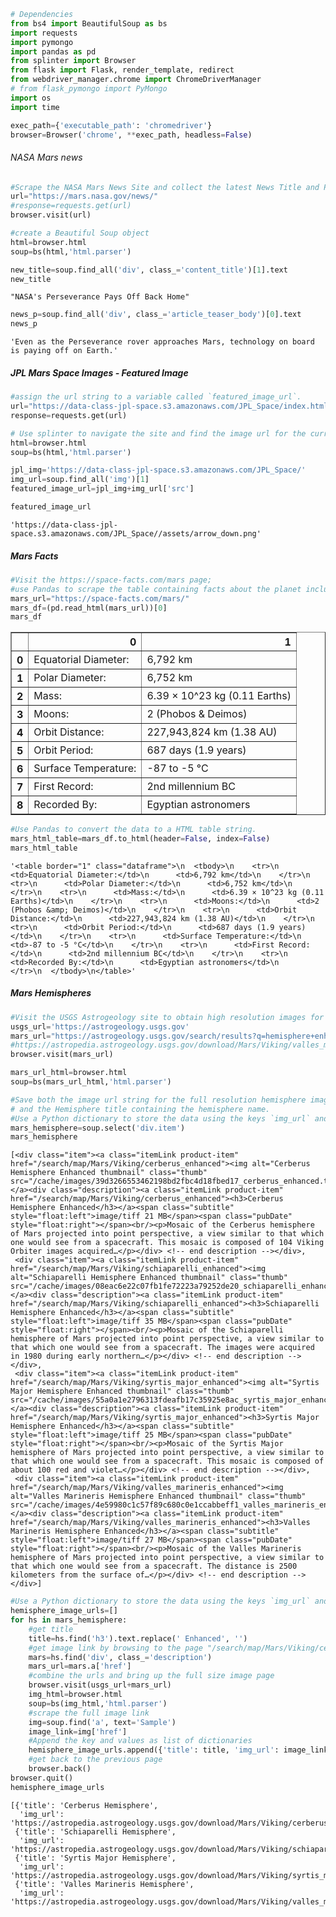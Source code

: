 ```python
# Dependencies
from bs4 import BeautifulSoup as bs
import requests
import pymongo
import pandas as pd
from splinter import Browser
from flask import Flask, render_template, redirect
from webdriver_manager.chrome import ChromeDriverManager
# from flask_pymongo import PyMongo
import os
import time
```


```python
exec_path={'executable_path': 'chromedriver'}
browser=Browser('chrome', **exec_path, headless=False)
```

###### NASA Mars news


```python
#Scrape the NASA Mars News Site and collect the latest News Title and Paragraph Text.
url="https://mars.nasa.gov/news/"
#response=requests.get(url)
browser.visit(url)
```


```python
#create a Beautiful Soup object
html=browser.html
soup=bs(html,'html.parser')
```


```python
new_title=soup.find_all('div', class_='content_title')[1].text
new_title
```




    "NASA's Perseverance Pays Off Back Home"




```python
news_p=soup.find_all('div', class_='article_teaser_body')[0].text
news_p
```




    'Even as the Perseverance rover approaches Mars, technology on board is paying off on Earth.'



##### JPL Mars Space Images - Featured Image


```python
#assign the url string to a variable called `featured_image_url`.
url="https://data-class-jpl-space.s3.amazonaws.com/JPL_Space/index.html"
response=requests.get(url)
```


```python
# Use splinter to navigate the site and find the image url for the current Featured Mars Image
html=browser.html
soup=bs(html,'html.parser')
```


```python
jpl_img='https://data-class-jpl-space.s3.amazonaws.com/JPL_Space/'
img_url=soup.find_all('img')[1]
featured_image_url=jpl_img+img_url['src']
```


```python
featured_image_url
```




    'https://data-class-jpl-space.s3.amazonaws.com/JPL_Space//assets/arrow_down.png'



##### Mars Facts


```python
#Visit the https://space-facts.com/mars page; 
#use Pandas to scrape the table containing facts about the planet including Diameter, Mass, etc.
mars_url="https://space-facts.com/mars/"
mars_df=(pd.read_html(mars_url))[0]
mars_df
```




<div>
<style scoped>
    .dataframe tbody tr th:only-of-type {
        vertical-align: middle;
    }

    .dataframe tbody tr th {
        vertical-align: top;
    }

    .dataframe thead th {
        text-align: right;
    }
</style>
<table border="1" class="dataframe">
  <thead>
    <tr style="text-align: right;">
      <th></th>
      <th>0</th>
      <th>1</th>
    </tr>
  </thead>
  <tbody>
    <tr>
      <th>0</th>
      <td>Equatorial Diameter:</td>
      <td>6,792 km</td>
    </tr>
    <tr>
      <th>1</th>
      <td>Polar Diameter:</td>
      <td>6,752 km</td>
    </tr>
    <tr>
      <th>2</th>
      <td>Mass:</td>
      <td>6.39 × 10^23 kg (0.11 Earths)</td>
    </tr>
    <tr>
      <th>3</th>
      <td>Moons:</td>
      <td>2 (Phobos &amp; Deimos)</td>
    </tr>
    <tr>
      <th>4</th>
      <td>Orbit Distance:</td>
      <td>227,943,824 km (1.38 AU)</td>
    </tr>
    <tr>
      <th>5</th>
      <td>Orbit Period:</td>
      <td>687 days (1.9 years)</td>
    </tr>
    <tr>
      <th>6</th>
      <td>Surface Temperature:</td>
      <td>-87 to -5 °C</td>
    </tr>
    <tr>
      <th>7</th>
      <td>First Record:</td>
      <td>2nd millennium BC</td>
    </tr>
    <tr>
      <th>8</th>
      <td>Recorded By:</td>
      <td>Egyptian astronomers</td>
    </tr>
  </tbody>
</table>
</div>




```python
#Use Pandas to convert the data to a HTML table string.
mars_html_table=mars_df.to_html(header=False, index=False)
mars_html_table
```




    '<table border="1" class="dataframe">\n  <tbody>\n    <tr>\n      <td>Equatorial Diameter:</td>\n      <td>6,792 km</td>\n    </tr>\n    <tr>\n      <td>Polar Diameter:</td>\n      <td>6,752 km</td>\n    </tr>\n    <tr>\n      <td>Mass:</td>\n      <td>6.39 × 10^23 kg (0.11 Earths)</td>\n    </tr>\n    <tr>\n      <td>Moons:</td>\n      <td>2 (Phobos &amp; Deimos)</td>\n    </tr>\n    <tr>\n      <td>Orbit Distance:</td>\n      <td>227,943,824 km (1.38 AU)</td>\n    </tr>\n    <tr>\n      <td>Orbit Period:</td>\n      <td>687 days (1.9 years)</td>\n    </tr>\n    <tr>\n      <td>Surface Temperature:</td>\n      <td>-87 to -5 °C</td>\n    </tr>\n    <tr>\n      <td>First Record:</td>\n      <td>2nd millennium BC</td>\n    </tr>\n    <tr>\n      <td>Recorded By:</td>\n      <td>Egyptian astronomers</td>\n    </tr>\n  </tbody>\n</table>'



##### Mars Hemispheres


```python
#Visit the USGS Astrogeology site to obtain high resolution images for each of Mar's hemispheres.
usgs_url='https://astrogeology.usgs.gov'
mars_url="https://astrogeology.usgs.gov/search/results?q=hemisphere+enhanced&k1=target&v1=Mars"
#https://astropedia.astrogeology.usgs.gov/download/Mars/Viking/valles_marineris_enhanced.tif/full.jpg
browser.visit(mars_url)
```


```python
mars_url_html=browser.html
soup=bs(mars_url_html,'html.parser')
```


```python
#Save both the image url string for the full resolution hemisphere image, 
# and the Hemisphere title containing the hemisphere name.
#Use a Python dictionary to store the data using the keys `img_url` and `title` 
mars_hemisphere=soup.select('div.item')
mars_hemisphere
```




    [<div class="item"><a class="itemLink product-item" href="/search/map/Mars/Viking/cerberus_enhanced"><img alt="Cerberus Hemisphere Enhanced thumbnail" class="thumb" src="/cache/images/39d3266553462198bd2fbc4d18fbed17_cerberus_enhanced.tif_thumb.png"/></a><div class="description"><a class="itemLink product-item" href="/search/map/Mars/Viking/cerberus_enhanced"><h3>Cerberus Hemisphere Enhanced</h3></a><span class="subtitle" style="float:left">image/tiff 21 MB</span><span class="pubDate" style="float:right"></span><br/><p>Mosaic of the Cerberus hemisphere of Mars projected into point perspective, a view similar to that which one would see from a spacecraft. This mosaic is composed of 104 Viking Orbiter images acquired…</p></div> <!-- end description --></div>,
     <div class="item"><a class="itemLink product-item" href="/search/map/Mars/Viking/schiaparelli_enhanced"><img alt="Schiaparelli Hemisphere Enhanced thumbnail" class="thumb" src="/cache/images/08eac6e22c07fb1fe72223a79252de20_schiaparelli_enhanced.tif_thumb.png"/></a><div class="description"><a class="itemLink product-item" href="/search/map/Mars/Viking/schiaparelli_enhanced"><h3>Schiaparelli Hemisphere Enhanced</h3></a><span class="subtitle" style="float:left">image/tiff 35 MB</span><span class="pubDate" style="float:right"></span><br/><p>Mosaic of the Schiaparelli hemisphere of Mars projected into point perspective, a view similar to that which one would see from a spacecraft. The images were acquired in 1980 during early northern…</p></div> <!-- end description --></div>,
     <div class="item"><a class="itemLink product-item" href="/search/map/Mars/Viking/syrtis_major_enhanced"><img alt="Syrtis Major Hemisphere Enhanced thumbnail" class="thumb" src="/cache/images/55a0a1e2796313fdeafb17c35925e8ac_syrtis_major_enhanced.tif_thumb.png"/></a><div class="description"><a class="itemLink product-item" href="/search/map/Mars/Viking/syrtis_major_enhanced"><h3>Syrtis Major Hemisphere Enhanced</h3></a><span class="subtitle" style="float:left">image/tiff 25 MB</span><span class="pubDate" style="float:right"></span><br/><p>Mosaic of the Syrtis Major hemisphere of Mars projected into point perspective, a view similar to that which one would see from a spacecraft. This mosaic is composed of about 100 red and violet…</p></div> <!-- end description --></div>,
     <div class="item"><a class="itemLink product-item" href="/search/map/Mars/Viking/valles_marineris_enhanced"><img alt="Valles Marineris Hemisphere Enhanced thumbnail" class="thumb" src="/cache/images/4e59980c1c57f89c680c0e1ccabbeff1_valles_marineris_enhanced.tif_thumb.png"/></a><div class="description"><a class="itemLink product-item" href="/search/map/Mars/Viking/valles_marineris_enhanced"><h3>Valles Marineris Hemisphere Enhanced</h3></a><span class="subtitle" style="float:left">image/tiff 27 MB</span><span class="pubDate" style="float:right"></span><br/><p>Mosaic of the Valles Marineris hemisphere of Mars projected into point perspective, a view similar to that which one would see from a spacecraft. The distance is 2500 kilometers from the surface of…</p></div> <!-- end description --></div>]




```python
#Use a Python dictionary to store the data using the keys `img_url` and `title` 
hemisphere_image_urls=[]
for hs in mars_hemisphere:
    #get title 
    title=hs.find('h3').text.replace(' Enhanced', '')
    #get image link by browsing to the page "/search/map/Mars/Viking/cerberus_enhanced"
    mars=hs.find('div', class_='description')
    mars_url=mars.a['href']
    #combine the urls and bring up the full size image page
    browser.visit(usgs_url+mars_url)
    img_html=browser.html
    soup=bs(img_html,'html.parser')
    #scrape the full image link
    img=soup.find('a', text='Sample')
    image_link=img['href']
    #Append the key and values as list of dictionaries
    hemisphere_image_urls.append({'title': title, 'img_url': image_link})
    #get back to the previous page
    browser.back()
browser.quit()
hemisphere_image_urls
```




    [{'title': 'Cerberus Hemisphere',
      'img_url': 'https://astropedia.astrogeology.usgs.gov/download/Mars/Viking/cerberus_enhanced.tif/full.jpg'},
     {'title': 'Schiaparelli Hemisphere',
      'img_url': 'https://astropedia.astrogeology.usgs.gov/download/Mars/Viking/schiaparelli_enhanced.tif/full.jpg'},
     {'title': 'Syrtis Major Hemisphere',
      'img_url': 'https://astropedia.astrogeology.usgs.gov/download/Mars/Viking/syrtis_major_enhanced.tif/full.jpg'},
     {'title': 'Valles Marineris Hemisphere',
      'img_url': 'https://astropedia.astrogeology.usgs.gov/download/Mars/Viking/valles_marineris_enhanced.tif/full.jpg'}]




```python

```

